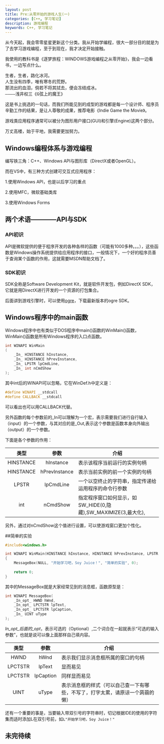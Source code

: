 ```yaml
---
layout: post
title: Pre:从零开始的游戏人生(一)
categories: [C++, 学习笔记]
description: 游戏编程
keywords: C++, 学习笔记
---
```


从今天起，我会零零星星更新这个分类。我从开始学编程，很大一部分目的就是为了去学习游戏编程，至于到现在，我才决定开始接触。

我使用的教科书是《逐梦旅程：WINDOWS游戏编程之从零开始》，我会一边看书，一边写点什么。

<pre>
生者，生者，路化冰河。
人生没有四季，唯有寒冬的荒野。
那流出的血泪，倘若不将其拭去，便会冻结成冰。
————浅井权三《G弦上的魔王》
</pre>

这是书上挑选的一句话，而我们所能见到的成型的游戏都是每一个设计师、程序员辛勤工作的结果，是让人尊敬的成果，推荐电影《Indie Game the Movie》。

游戏类应用程序通常可以被分为图形用户接口(GUI)和引擎(Engine)这两个部分。

万丈高楼，始于平地，我需要更加努力。

## Windows编程体系与游戏编程

编写铁三角：C++、Windows API与图形库（DirectX或者OpenGL）。

而在VS中，有三种方式创建可交互式应用程序：

1.使用Windows API，也是以后学习的重点

2.使用MFC，微软基础类库

3.使用Windows Forms

## 两个术语————API与SDK

### API初识

API是微软提供的便于程序开发的各种各样的函数（可能有1000多种。。。），这些函数是Windows操作系统提供给应用程序的接口，一般情况下，一个好的程序员善于查询某个函数的作用，这就需要MSDN帮助文档了。

### SDK初识

SDK全称是Software Development Kit，就是软件开发包，例如DirectX SDK，它就是用DirectX进行开发的一个资源的打包集合。

后面讲到游戏引擎时，可以使用[ogre](http://www.ogre3d.org)，下载最新版本的ogre SDK。

## Windows程序中的main函数

Windows程序中也有类似于DOS程序中main()函数的WinMain()函数，WinMain()函数是所有Windows程序的入口点函数。

``` cpp
int WINAPI WinMain
(
    _In_ HINSTANCE hInstance,
    _In_ HINSTANCE hPrevInstance,
    _In_ LPSTR lpCmdLine,
    _In_ int nCmdShow
);
```

其中int后的WINAPI可以忽略，它在WinDef.h中定义是：

``` cpp
#define WINAPI __stdcall
#define CALLBACK __stdcall
```

可以看出也可以用CALLBACK代替。

另外函数的每个参数前的_In可以理解为一个宏，表示需要我们进行自行输入（input）的一个参数，与其对应的是_Out,表示这个参数是函数本身向外输出（output）的一个参数。

下面是各个参数的作用：

|类型|参数|介绍|
|:--:|:--:|----|
|HINSTANCE|hInstance|表示该程序当前运行的实例句柄|
|HINSTANCE|hPrevInstance|表示当前实例的前一个实例的句柄|
|LPSTR|lpCmdLine|一个以空终止的字符串，指定传递给运用程序的命令行参数|
|int|nCmdShow|指定程序窗口如何显示，如SW_HIDE(0,隐藏),SW_MAXIMIZE(3,最大化),|

另外，通过对nCmdShow这个值进行设置，可以使游戏窗口更加个性化。

##简单的实验

``` cpp
#include<windows.h>

int WINAPI WinMain(HINSTANCE hInstance, HINSTANCE hPrevInstance, LPSTR lpCmdLine, int nCmdShow)
{
	MessageBox(NULL, "开始学习吧，Soy Juice！", "简单的实验", 0);
	
	return 0;
}
```

其中的MessageBox就是大家经常见到的消息框，函数原型是：

``` cpp
int WINAPI MessageBox(
    _In_opt_ HWND hWnd,
    _In_opt_ LPCTSTR lpText,
    _In_opt_ LPCTSTR lpCaption,
    _In_ UINT uType
);
```

_In_opt_后面的_opt_，表示可选的（Optional）,二个词合在一起就表示“可选的输入参数”，也就是说可以像上面那样自己填内容。

|类型|参数|介绍|
|:--:|:--:|----|
|HWND|hWnd|表示我们显示消息框所属的窗口的句柄|
|LPCTSTR|lpText|显而易见|
|LPCTSTR|lpCaption|同样显而易见|
|UINT|uType|表示消息框的样式（可以自己查一下有哪些，不写了，打字太累，请原谅一个蒟蒻的懒）|

还有一个重要的事是，当要输入带双引号的字符串时，切记根据IDE的使用的字符集而适时添加L在双引号前，如```L"开始学习吧，Soy Juice！"```

## 未完待续
